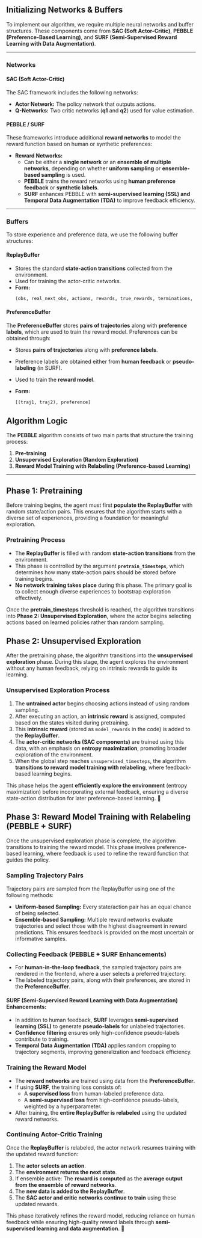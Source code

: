 ## Initializing Networks & Buffers  

To implement our algorithm, we require multiple neural networks and buffer structures. These components come from **SAC (Soft Actor-Critic)**, **PEBBLE (Preference-Based Learning)**, and **SURF (Semi-Supervised Reward Learning with Data Augmentation)**.  

---

### **Networks**  

#### **SAC (Soft Actor-Critic)**
The SAC framework includes the following networks:  
- **Actor Network:** The policy network that outputs actions.  
- **Q-Networks:** Two critic networks (**q1** and **q2**) used for value estimation.  

#### **PEBBLE / SURF**  
These frameworks introduce additional **reward networks** to model the reward function based on human or synthetic preferences:  
- **Reward Networks:**  
  - Can be either a **single network** or an **ensemble of multiple networks**, depending on whether **uniform sampling** or **ensemble-based sampling** is used.  
  - **PEBBLE** trains the reward networks using **human preference feedback** or **synthetic labels**.  
  - **SURF** enhances PEBBLE with **semi-supervised learning (SSL) and Temporal Data Augmentation (TDA)** to improve feedback efficiency.

---


### **Buffers**  

To store experience and preference data, we use the following buffer structures:  

#### **ReplayBuffer**  
- Stores the standard **state-action transitions** collected from the environment.  
- Used for training the actor-critic networks.  
- **Form:**  
  ```python
  (obs, real_next_obs, actions, rewards, true_rewards, terminations, infos, full_states)
  
#### PreferenceBuffer  

The **PreferenceBuffer** stores **pairs of trajectories** along with **preference labels**, which are used to train the reward model. Preferences can be obtained through:  

- Stores **pairs of trajectories** along with **preference labels**.
- Preference labels are obtained either from **human feedback** or **pseudo-labeling** (in SURF).

- Used to train the **reward model**.
- **Form:**  
  ```python
  [(traj1, traj2), preference]
  
## Algorithm Logic

The **PEBBLE** algorithm consists of two main parts that structure the training process:
1. **Pre-training**
2. **Unsupervised Exploration (Random Exploration)**
3. **Reward Model Training with Relabeling (Preference-based Learning)**

---

## **Phase 1: Pretraining**  

Before training begins, the agent must first **populate the ReplayBuffer** with random state/action pairs. This ensures that the algorithm starts with a diverse set of experiences, providing a foundation for meaningful exploration.

### **Pretraining Process**
- The **ReplayBuffer** is filled with random **state-action transitions** from the environment.
- This phase is controlled by the argument **`pretrain_timesteps`**, which determines how many state-action pairs should be stored before training begins.
- **No network training takes place** during this phase. The primary goal is to collect enough diverse experiences to bootstrap exploration effectively.

Once the **pretrain_timesteps** threshold is reached, the algorithm transitions into **Phase 2: Unsupervised Exploration**, where the actor begins selecting actions based on learned policies rather than random sampling.






## Phase 2: Unsupervised Exploration

After the pretraining phase, the algorithm transitions into the **unsupervised exploration** phase. During this stage, the agent explores the environment without any human feedback, relying on intrinsic rewards to guide its learning.

### **Unsupervised Exploration Process**
1. The **untrained actor** begins choosing actions instead of using random sampling.
2. After executing an action, an **intrinsic reward** is assigned, computed based on the states visited during pretraining.
3. This **intrinsic reward** (stored as `model_rewards` in the code) is added to the **ReplayBuffer**.
4. The **actor-critic networks (SAC components)** are trained using this data, with an emphasis on **entropy maximization**, promoting broader exploration of the environment.
5. When the global step reaches `unsupervised_timesteps`, the algorithm **transitions to reward model training with relabeling**, where feedback-based learning begins.

This phase helps the agent **efficiently explore the environment** (entropy maximization) before incorporating external feedback, ensuring a diverse state-action distribution for later preference-based learning. 🚀  


## Phase 3: Reward Model Training with Relabeling (PEBBLE + SURF)

Once the unsupervised exploration phase is complete, the algorithm transitions to training the reward model. This phase involves preference-based learning, where feedback is used to refine the reward function that guides the policy.

### **Sampling Trajectory Pairs**  
Trajectory pairs are sampled from the ReplayBuffer using one of the following methods:

- **Uniform-based Sampling:** Every state/action pair has an equal chance of being selected.  
- **Ensemble-based Sampling:** Multiple reward networks evaluate trajectories and select those with the highest disagreement in reward predictions. This ensures feedback is provided on the most uncertain or informative samples.  

### **Collecting Feedback (PEBBLE + SURF Enhancements)**  
- For **human-in-the-loop feedback**, the sampled trajectory pairs are rendered in the frontend, where a user selects a preferred trajectory.  
- The labeled trajectory pairs, along with their preferences, are stored in the **PreferenceBuffer**.  

#### **SURF (Semi-Supervised Reward Learning with Data Augmentation) Enhancements:**  
- In addition to human feedback, **SURF** leverages **semi-supervised learning (SSL)** to generate **pseudo-labels** for unlabeled trajectories.  
- **Confidence filtering** ensures only high-confidence pseudo-labels contribute to training.  
- **Temporal Data Augmentation (TDA)** applies random cropping to trajectory segments, improving generalization and feedback efficiency.  

### **Training the Reward Model**  
- The **reward networks** are trained using data from the **PreferenceBuffer**.  
- If using **SURF**, the training loss consists of:  
  - A **supervised loss** from human-labeled preference data.  
  - A **semi-supervised loss** from high-confidence pseudo-labels, weighted by a hyperparameter.  
- After training, the **entire ReplayBuffer is relabeled** using the updated reward networks.  

### **Continuing Actor-Critic Training**  
Once the **ReplayBuffer** is relabeled, the actor network resumes training with the updated reward function:

1. The **actor selects an action**.  
2. The **environment returns the next state**.  
3. If ensemble active: The **reward is computed** as the **average output from the ensemble of reward networks**.  
4. The **new data is added to the ReplayBuffer**.  
5. The **SAC actor and critic networks continue to train** using these updated rewards.  

This phase iteratively refines the reward model, reducing reliance on human feedback while ensuring high-quality reward labels through **semi-supervised learning and data augmentation**. 🚀  



